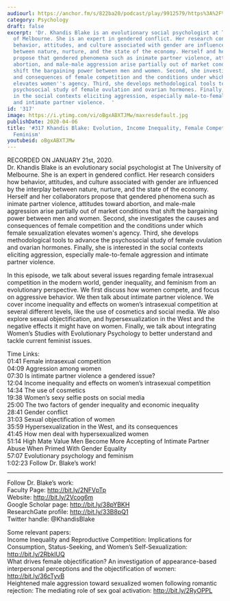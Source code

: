 ```yaml
---
audiourl: https://anchor.fm/s/822ba20/podcast/play/9912579/https%3A%2F%2Fd3ctxlq1ktw2nl.cloudfront.net%2Fproduction%2F2020-0-24%2F44936939-44100-2-7c187538242ab.m4a
category: Psychology
draft: false
excerpt: 'Dr. Khandis Blake is an evolutionary social psychologist at The University
  of Melbourne. She is an expert in gendered conflict. Her research considers how
  behavior, attitudes, and culture associated with gender are influenced by the interplay
  between nature, nurture, and the state of the economy. Herself and her collaborators
  propose that gendered phenomena such as inimate partner violence, attitudes toward
  abortion, and male-male aggression arise partially out of market conditions that
  shift the bargaining power between men and women. Second, she investigates the causes
  and consequences of female competition and the conditions under which female sexualization
  elevates women''s agency. Third, she develops methodological tools to advance the
  psychosocial study of female ovulation and ovarian hormones. Finally, she is interested
  in the social contexts eliciting aggression, especially male-to-female aggression
  and intimate partner violence.  '
id: '317'
image: https://i.ytimg.com/vi/oBgxABXTJMw/maxresdefault.jpg
publishDate: 2020-04-06
title: '#317 Khandis Blake: Evolution, Income Inequality, Female Competition, And
  Feminism'
youtubeid: oBgxABXTJMw
---
```

<div class="timelinks">

RECORDED ON JANUARY 21st, 2020.  
Dr. Khandis Blake is an evolutionary social psychologist at The University of Melbourne. She is an expert in gendered conflict. Her research considers how behavior, attitudes, and culture associated with gender are influenced by the interplay between nature, nurture, and the state of the economy. Herself and her collaborators propose that gendered phenomena such as inimate partner violence, attitudes toward abortion, and male-male aggression arise partially out of market conditions that shift the bargaining power between men and women. Second, she investigates the causes and consequences of female competition and the conditions under which female sexualization elevates women's agency. Third, she develops methodological tools to advance the psychosocial study of female ovulation and ovarian hormones. Finally, she is interested in the social contexts eliciting aggression, especially male-to-female aggression and intimate partner violence.  

In this episode, we talk about several issues regarding female intrasexual competition in the modern world, gender inequality, and feminism from an evolutionary perspective. We first discuss how women compete, and focus on aggressive behavior. We then talk about intimate partner violence. We cover income inequality and effects on women’s intrasexual competition at several different levels, like the use of cosmetics and social media. We also explore sexual objectification, and hypersexualization in the West and the negative effects it might have on women. Finally, we talk about integrating Women’s Studies with Evolutionary Psychology to better understand and tackle current feminist issues.

Time Links:  
<time>01:41</time> Female intrasexual competition  
<time>04:09</time> Aggression among women  
<time>07:30</time> Is intimate partner violence a gendered issue?  
<time>12:04</time> Income inequality and effects on women’s intrasexual competition  
<time>14:34</time> The use of cosmetics  
<time>19:38</time> Women’s sexy selfie posts on social media  
<time>25:00</time> The two factors of gender inequality and economic inequality  
<time>28:41</time> Gender conflict  
<time>31:03</time> Sexual objectification of women  
<time>35:59</time> Hypersexualization in the West, and its consequences  
<time>41:45</time> How men deal with hypersexualized women  
<time>51:14</time> High Mate Value Men Become More Accepting of Intimate Partner Abuse When Primed With Gender Equality  
<time>57:07</time> Evolutionary psychology and feminism  
<time>1:02:23</time> Follow Dr. Blake’s work!

---

Follow Dr. Blake’s work:  
Faculty Page: http://bit.ly/2NFVpTp  
Website: http://bit.ly/2Vcog6m  
Google Scholar page: http://bit.ly/38pYBKH  
ResearchGate profile: http://bit.ly/33B8pQ1  
Twitter handle: @KhandisBlake

Some relevant papers:  
Income Inequality and Reproductive Competition: Implications for Consumption, Status-Seeking, and Women’s Self-Sexualization: http://bit.ly/2RbklUQ  
What drives female objectification? An investigation of appearance-based interpersonal perceptions and the objectification of women: http://bit.ly/36cTyvB  
Heightened male aggression toward sexualized women following romantic rejection: The mediating role of sex goal activation: http://bit.ly/2RyOPPL
</div>

